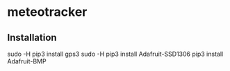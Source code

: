 # meteotracker
## Installation
sudo -H pip3 install gps3
sudo -H pip3 install Adafruit-SSD1306
pip3 install Adafruit-BMP
